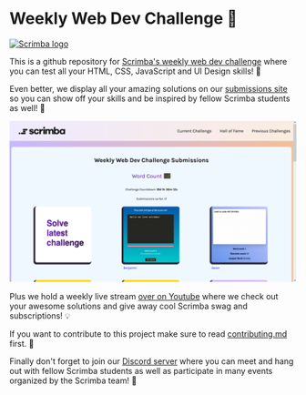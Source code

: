 # Weekly Web Dev Challenge 🎉

[![Scrimba logo](imgs/scrimba-black.svg)](https://scrimba.com)

This is a github repository for [Scrimba's weekly web dev challenge](https://scrimba.com/learn/weeklychallenge) where you can test all your HTML, CSS, JavaScript and UI Design skills! 👀

Even better, we display all your amazing solutions on our [submissions site](https://weeklywebdevchallenge.scrimba.com/) so you can show off your skills and be inspired by fellow Scrimba students as well! 🎨

[![Submissions site](imgs/submissions_site.png)](https://weeklywebdevchallenge.scrimba.com/)

Plus we hold a weekly live stream [over on Youtube](https://www.youtube.com/c/Scrimba) where we check out your awesome solutions and give away cool Scrimba swag and subscriptions! 💡

If you want to contribute to this project make sure to read [contributing.md](contributing.md) first. 📃

Finally don't forget to join our [Discord server](https://scrimba.com/discord) where you can meet and hang out with fellow Scrimba students as well as participate in many events organized by the Scrimba team! 🥳

